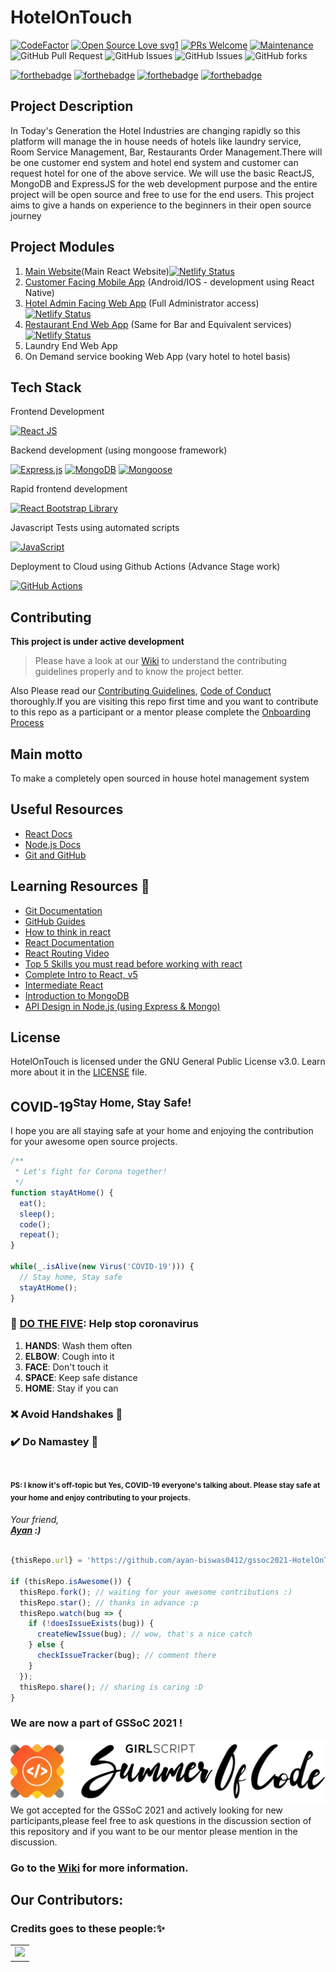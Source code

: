 # HotelOnTouch

<div align="centre">

[![CodeFactor](https://www.codefactor.io/repository/github/ayan-biswas0412/gssoc2021-hotelontouch/badge)](https://www.codefactor.io/repository/github/ayan-biswas0412/gssoc2021-hotelontouch)
[![Open Source Love svg1](https://badges.frapsoft.com/os/v1/open-source.svg?v=103)](https://github.com/ellerbrock/open-source-badges/)
[![PRs Welcome](https://img.shields.io/badge/PRs-welcome-brightgreen.svg?style=flat-square)](http://makeapullrequest.com)
[![Maintenance](https://img.shields.io/badge/Maintained%3F-yes-green.svg)](https://github.com/ayan-biswas0412/gssoc2021-HotelOnTouch)
![GitHub Pull Request](https://img.shields.io/github/issues-raw/ayan-biswas0412/gssoc2021-HotelOnTouch)
![GitHub Issues](https://img.shields.io/github/issues-closed-raw/ayan-biswas0412/gssoc2021-HotelOnTouch)
![GitHub Issues](https://img.shields.io/bitbucket/pr-raw/ayan-biswas0412/gssoc2021-HotelOnTouch)
![GitHub forks](https://img.shields.io/github/forks/ayan-biswas0412/gssoc2021-HotelOnTouch?label=Fork&style=social)

</div>

[![forthebadge](https://forthebadge.com/images/badges/open-source.svg)](https://forthebadge.com)
[![forthebadge](https://forthebadge.com/images/badges/built-with-love.svg)](https://forthebadge.com)
[![forthebadge](https://forthebadge.com/images/badges/built-by-developers.svg)](https://forthebadge.com)
[![forthebadge](https://forthebadge.com/images/badges/makes-people-smile.svg)](https://forthebadge.com)

## Project Description

In Today's Generation the Hotel Industries are changing rapidly so this platform will manage the in house needs of hotels like laundry service, Room Service Management, Bar, Restaurants Order Management.There will be one customer end system and hotel end system and customer can request hotel for one of the above service.
We will use the basic ReactJS, MongoDB and ExpressJS for the web development purpose and the entire project will be open source and free to use for the end users.
This project aims to give a hands on experience to the beginners in their open source journey

## Project Modules

1. [Main Website](https://github.com/ayan-biswas0412/gssoc2021-HotelOnTouch/tree/main/hotelontouch)(Main React Website)[![Netlify Status](https://api.netlify.com/api/v1/badges/367309b4-d08a-47dc-a775-62e6f548d222/deploy-status)](https://app.netlify.com/sites/hotelontouch/deploys)
2. [Customer Facing Mobile App](https://github.com/ayan-biswas0412/gssoc2021-HotelOnTouch/tree/main/customerfrontend) (Android/IOS - development using React Native)
3. [Hotel Admin Facing Web App](https://github.com/ayan-biswas0412/gssoc2021-HotelOnTouch/tree/main/hotel-admin-frontend) (Full Administrator access)
[![Netlify Status](https://api.netlify.com/api/v1/badges/bf151b70-a24d-442a-8353-ac90d90e6ae2/deploy-status)](https://app.netlify.com/sites/admin-hotelontouch/deploys)
4. [Restaurant End Web App](https://github.com/ayan-biswas0412/gssoc2021-HotelOnTouch/tree/main/hotel-restraunt-frontend) (Same for Bar and Equivalent services)
[![Netlify Status](https://api.netlify.com/api/v1/badges/a7b909f2-4f34-4de9-b611-00eebff4a756/deploy-status)](https://app.netlify.com/sites/restraunt-hotelontouch/deploys)
5. Laundry End Web App
6. On Demand service booking Web App (vary hotel to hotel basis)

## Tech Stack

Frontend Development

[<img alt="React JS" src="https://img.shields.io/badge/react js%20-%2320232a.svg?&style=for-the-badge&logo=react&logoColor=%2361DAFB"/>](https://reactjs.org/)
  
Backend development (using mongoose framework)

[<img alt="Express.js" src="https://img.shields.io/badge/express.js%20-%23404d59.svg?&style=for-the-badge"/>](https://expressjs.com/)	[<img alt="MongoDB" src ="https://img.shields.io/badge/MongoDB-%234ea94b.svg?&style=for-the-badge&logo=mongodb&logoColor=white"/>](https://www.mongodb.com/)	[<img alt="Mongoose" src ="https://img.shields.io/badge/Mongoose-%234ea94b.svg?&style=for-the-badge&logo=mongoose&logoColor=white"/>](https://mongoosejs.com/)	

Rapid frontend development


[<img alt="React Bootstrap Library" src="https://img.shields.io/badge/react bootstrap library%20-%2320232a.svg?&style=for-the-badge&logo=react&logoColor=%2361DAFB"/>](https://react-bootstrap.github.io/)

Javascript Tests using automated scripts

[<img alt="JavaScript" src="https://img.shields.io/badge/javascript%20-%23323330.svg?&style=for-the-badge&logo=javascript&logoColor=%23F7DF1E"/>](https://www.javascript.com/)

Deployment to Cloud using Github Actions (Advance Stage work)

[<img alt="GitHub Actions" src="https://img.shields.io/badge/github actions%20-%23121011.svg?&style=for-the-badge&logo=github&logoColor=white"/>](https://github.com/features/actions)

## Contributing

**This project is under active development**

> Please have a look at our [Wiki](https://github.com/ayan-biswas0412/gssoc2021-HotelOnTouch/wiki) to understand the contributing guidelines properly and to know the project better.

Also Please read our [Contributing Guidelines](https://github.com/ayan-biswas0412/gssoc2021-HotelOnTouch/wiki/Contributing), [Code of Conduct](CODE_OF_CONDUCT.md) thoroughly.If you are visiting this repo first time and you want to contribute to this repo as a participant or a mentor please complete the [Onboarding Process](https://github.com/ayan-biswas0412/gssoc2021-HotelOnTouch/wiki/Contributor-Onboarding)

## Main motto

To make a completely open sourced in house hotel management system

## Useful Resources

- [React Docs](https://reactjs.org/docs/getting-started.html)
- [Node.js Docs](https://nodejs.org/api/)
- [Git and GitHub](https://www.digitalocean.com/community/tutorials/how-to-use-git-a-reference-guide)

## Learning Resources 🧰

- [Git Documentation](https://git-scm.com/docs)
- [GitHub Guides](https://guides.github.com/)
- [How to think in react](https://www.youtube.com/watch?v=YJPSR9dEQV8&t=17s)
- [React Documentation](https://reactjs.org/docs/getting-started.html)
- [React Routing Video](https://www.youtube.com/watch?v=Law7wfdg_ls&t=1778s)
- [Top 5 Skills you must read before working with react](https://www.geeksforgeeks.org/top-5-skills-you-must-know-before-you-learn-reactjs/)
-   [Complete Intro to React, v5](https://frontendmasters.com/courses/complete-react-v5/)  
-   [Intermediate React](https://frontendmasters.com/courses/intermediate-react/)
-   [Introduction to MongoDB](https://frontendmasters.com/courses/mongodb/)
- [API Design in Node.js (using Express & Mongo)](https://frontendmasters.com/courses/api-design-nodejs/using-the-mongo-with-node/)

## License

HotelOnTouch is licensed under the GNU General Public License v3.0. Learn more about it in the [LICENSE](LICENSE) file.

## COVID-19<sup>Stay Home, Stay Safe!</sup>

I hope you are all staying safe at your home and enjoying the contribution for your awesome open source projects.

```javascript
/**
 * Let's fight for Corona together!
 */
function stayAtHome() {
  eat();
  sleep();
  code();
  repeat();
}

while(_.isAlive(new Virus('COVID-19'))) {
  // Stay home, Stay safe
  stayAtHome();
}

```

### :wave: [DO THE FIVE](https://www.mohfw.gov.in/): Help stop coronavirus

1. **HANDS**: Wash them often
2. **ELBOW**: Cough into it
3. **FACE**: Don't touch it
4. **SPACE**: Keep safe distance
5. **HOME**: Stay if you can

### :x: Avoid Handshakes :handshake:
### :heavy_check_mark: Do Namastey :pray:

<br>

<sup>**PS: I know it's off-topic but **Yes**, COVID-19 everyone's talking about. Please stay safe at your home and enjoy contributing to your projects.**</sup>


_Your friend,_ <br>
_**[Ayan](https://www.ayanbiswas.me) :)**_


```javascript

{thisRepo.url} = 'https://github.com/ayan-biswas0412/gssoc2021-HotelOnTouch/';

if (thisRepo.isAwesome()) {
  thisRepo.fork(); // waiting for your awesome contributions :)
  thisRepo.star(); // thanks in advance :p
  thisRepo.watch(bug => {
    if (!doesIssueExists(bug)) {
      createNewIssue(bug); // wow, that's a nice catch
    } else {
      checkIssueTracker(bug); // comment there
    }
  });
  thisRepo.share(); // sharing is caring :D
}
```

### We are now a part of GSSoC 2021 !
[![GSSoC](https://raw.githubusercontent.com/GirlScriptSummerOfCode/MentorshipProgram/master/GSsoc%20Type%20Logo%20Black.png)](https://gssoc.girlscript.tech)
We got accepted for the GSSoC 2021 and actively looking for new participants,please feel free to ask questions in the discussion section of this repository and if you want to be our mentor please mention in the discussion.

### Go to the [Wiki](https://github.com/ayan-biswas0412/gssoc2021-HotelOnTouch/wiki) for more information.


## Our Contributors:
### Credits goes to these people:✨

<table>
	<tr>
		<td>
   <a href="https://github.com/ayan-biswas0412/gssoc2021-HotelOnTouch/graphs/contributors">
  <img src="https://contrib.rocks/image?repo=ayan-biswas0412/gssoc2021-HotelOnTouch" />
</a>
		</td>
	</tr>
</table>